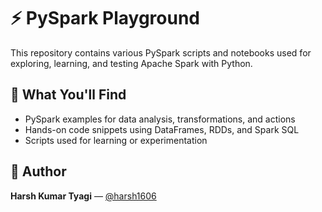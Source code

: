 # ⚡ PySpark Playground

This repository contains various PySpark scripts and notebooks used for exploring, learning, and testing Apache Spark with Python.

## 📌 What You'll Find

- PySpark examples for data analysis, transformations, and actions
- Hands-on code snippets using DataFrames, RDDs, and Spark SQL
- Scripts used for learning or experimentation


## 👤 Author

**Harsh Kumar Tyagi** — [@harsh1606](https://github.com/harsh1606)
